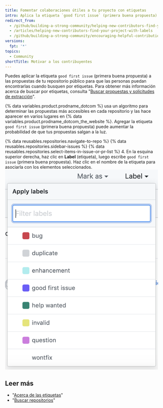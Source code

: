 ```yaml
---
title: Fomentar colaboraciones útiles a tu proyecto con etiquetas
intro: Aplica la etiqueta `good first issue` (primera buena propuesta) a las propuestas de tu repositorio para resaltar las oportunidades que las personas tienen para contribuir con tu proyecto.
redirect_from:
  - /github/building-a-strong-community/helping-new-contributors-find-your-project-with-labels
  - /articles/helping-new-contributors-find-your-project-with-labels
  - /github/building-a-strong-community/encouraging-helpful-contributions-to-your-project-with-labels
versions:
  fpt: '*'
topics:
  - Community
shortTitle: Motivar a los contribuyentes
---
```


Puedes aplicar la etiqueta `good first issue` (primera buena propuesta) a las propuestas de tu repositorio público para que las personas puedan encontrarlas cuando busquen por etiquetas. Para obtener más información acerca de buscar por etiquetas, consulta "[Buscar propuestas y solicitudes de extracción](/articles/searching-issues-and-pull-requests/#search-by-label)".

{% data variables.product.prodname_dotcom %} usa un algoritmo para determinar las propuestas más accesibles en cada repositorio y las hace aparecer en varios lugares en {% data variables.product.prodname_dotcom_the_website %}. Agregar la etiqueta `good first issue` (primera buena propuesta) puede aumentar la probabilidad de que tus propuestas salgan a la luz.

{% data reusables.repositories.navigate-to-repo %}
{% data reusables.repositories.sidebar-issues %}
{% data reusables.repositories.select-items-in-issue-or-pr-list %}
4. En la esquina superior derecha, haz clic en **Label** (etiqueta), luego escribe `good first issue` (primera buena propuesta). Haz clic en el nombre de la etiqueta para asociarla con los elementos seleccionados. ![Desplegable de la asignación de los hitos de propuestas](/assets/images/help/issues/issues_applying_labels_dropdown.png)

## Leer más

- "[Acerca de las etiquetas](/articles/about-labels)"
- "[Buscar repositorios](/articles/searching-for-repositories)"
